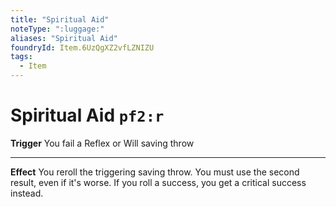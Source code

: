 ```yaml
---
title: "Spiritual Aid"
noteType: ":luggage:"
aliases: "Spiritual Aid"
foundryId: Item.6UzQgXZ2vfLZNIZU
tags:
  - Item
---
```


# Spiritual Aid `pf2:r`

**Trigger** You fail a Reflex or Will saving throw

* * *

**Effect** You reroll the triggering saving throw. You must use the second result, even if it's worse. If you roll a success, you get a critical success instead.
